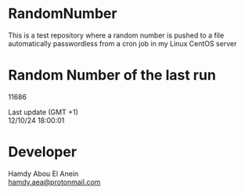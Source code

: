 # RandomNumber    
This is a test repository where a random number is pushed to a file automatically passwordless from a cron job in my Linux CentOS server    
# Random Number of the last run   
11686
      
Last update (GMT +1)    
12/10/24 18:00:01
# Developer    
Hamdy Abou El Anein   
hamdy.aea@protonmail.com
